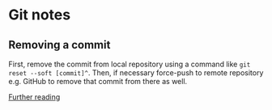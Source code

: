 # Git notes

## Removing a commit

First, remove the commit from local repository using a command like `git reset --soft [commit]^`.
Then, if necessary force-push to remote repository e.g. GitHub to remove that commit from there as well.

[Further reading](https://stackoverflow.com/a/448929)
